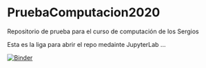 # PruebaComputacion2020
Repositorio de prueba para el curso de computación de los Sergios

Esta es la liga para abrir el repo medainte JupyterLab ...

<!-- [![Binder](https://mybinder.org/badge_logo.svg)](https://mybinder.org/v2/gh/saac/PruebaComputacion2020/master) -->

[![Binder](https://mybinder.org/badge_logo.svg)](https://mybinder.org/v2/gh/saac/PruebaComputacion2020/master?urlpath=lab/tree/LINUX_PrimerosComandos.ipynb)

